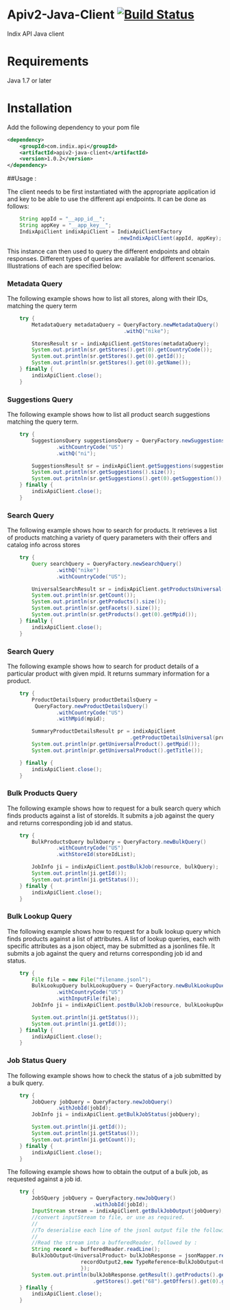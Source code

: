# Apiv2-Java-Client [![Build Status](https://snap-ci.com/ind9/apiv2-java-client/branch/master/build_image)](https://snap-ci.com/ind9/apiv2-java-client/branch/master)
Indix API Java client

Requirements
=============

Java 1.7 or later

Installation
=============

Add the following dependency to your pom file

```xml
<dependency>
    <groupId>com.indix.api</groupId>
    <artifactId>apiv2-java-client</artifactId>
    <version>1.0.2</version>
</dependency>
```

##Usage :

The client needs to be first instantiated with the appropriate application id and key to be able to use
the different api endpoints. It can be done as follows:
```java
    String appId = "__app_id__";
    String appKey = "__app_key__";
    IndixApiClient indixApiClient = IndixApiClientFactory
                                    .newIndixApiClient(appId, appKey);
```

This instance can then used to query the different endpoints and obtain responses. Different types
of queries are available for different scenarios. Illustrations of each are specified below:

### Metadata Query

The following example shows how to list all stores, along with their IDs, matching the query term

```java
    try {
        MetadataQuery metadataQuery = QueryFactory.newMetadataQuery()
                                      .withQ("nike");

        StoresResult sr = indixApiClient.getStores(metadataQuery);
        System.out.println(sr.getStores().get(0).getCountryCode());
        System.out.println(sr.getStores().get(0).getId());
        System.out.println(sr.getStores().get(0).getName());
    } finally {
        indixApiClient.close();
    }
```

### Suggestions Query

The following example shows how to list all product search suggestions matching the query term.

```java
    try {
        SuggestionsQuery suggestionsQuery = QueryFactory.newSuggestionsQuery()
                .withCountryCode("US")
                .withQ("ni");

        SuggestionsResult sr = indixApiClient.getSuggestions(suggestionsQuery);
        System.out.println(sr.getSuggestions().size());
        System.out.pritnln(sr.getSuggestions().get(0).getSuggestion());
    } finally {
        indixApiClient.close();
    }
```
### Search Query

The following example shows how to search for products. It retrieves a list of products matching a variety of
query parameters with their offers and catalog info across stores

```java
    try {
        Query searchQuery = QueryFactory.newSearchQuery()
                .withQ("nike")
                .withCountryCode("US");

        UniversalSearchResult sr = indixApiClient.getProductsUniversal(searchQuery);
        System.out.println(sr.getCount());
        System.out.println(sr.getProducts().size());
        System.out.println(sr.getFacets().size());
        System.out.println(sr.getProducts().get(0).getMpid());
    } finally {
        indixApiClient.close();
    }
```

### Search Query

The following example shows how to search for product details of a particular product with given mpid.
It returns summary information for a product.

```java
    try {
        ProductDetailsQuery productDetailsQuery =
         QueryFactory.newProductDetailsQuery()
                .withCountryCode("US")
                .withMpid(mpid);

        SummaryProductDetailsResult pr = indixApiClient
                                        .getProductDetailsUniversal(productDetailsQuery);
        System.out.println(pr.getUniversalProduct().getMpid());
        System.out.println(pr.getUniversalProduct().getTitle());

    } finally {
        indixApiClient.close();
    }
```
### Bulk Products Query

The following example shows how to request for a bulk search query which finds products against a list
of storeIds. It submits a job against the query and returns corresponding job id and status.

```java
    try {
        BulkProductsQuery bulkQuery = QueryFactory.newBulkQuery()
                .withCountryCode("US")
                .withStoreId(storeIdList);

        JobInfo ji = indixApiClient.postBulkJob(resource, bulkQuery);
        System.out.println(ji.getId());
        System.out.println(ji.getStatus());
    } finally {
        indixApiClient.close();
    }
```
### Bulk Lookup Query

The following example shows how to request for a bulk lookup query which finds products against a list
of attributes. A list of lookup queries, each with specific attributes as a json object, may be submitted as
a jsonlines file. It submits a job against the query and returns corresponding job id and status.

```java
    try {    
        File file = new File("filename.jsonl");
        BulkLookupQuery bulkLookupQuery = QueryFactory.newBulkLookupQuery()
                .withCountryCode("US")
                .withInputFile(file);
        JobInfo ji = indixApiClient.postBulkJob(resource, bulkLookupQuery);

        System.out.println(ji.getStatus());
        System.out.println(ji.getId());
    } finally {
        indixApiClient.close();
    }
```

### Job Status Query

The following example shows how to check the status of a job submitted by a bulk query.

```java
    try {
        JobQuery jobQuery = QueryFactory.newJobQuery()
                .withJobId(jobId);
        JobInfo ji = indixApiClient.getBulkJobStatus(jobQuery);

        System.out.println(ji.getId());
        System.out.println(ji.getStatus());
        System.out.println(ji.getCount());
    } finally {
        indixApiClient.close();
    }
```

The following example shows how to obtain the output of a bulk job, as requested against a job id.

```java
    try {
        JobSQuery jobQuery = QueryFactory.newJobQuery()
                            .withJobId(jobId);
        InputStream stream = indixApiClient.getBulkJobOutput(jobQuery);
        //convert inputStream to file, or use as required. 
        //
        //To deserialise each line of the jsonl output file the following lines can be referred.
        //
        //Read the stream into a bufferedReader, followed by :
        String record = bufferedReader.readLine();
        BulkJobOutput<UniversalProduct> bulkJobResponse = jsonMapper.readValue(
                        recordOutput2,new TypeReference<BulkJobOutput<UniversalProduct>>() {
                        });
        System.out.println(bulkJobResponse.getResult().getProducts().get(0)
                            .getStores().get("68").getOffers().get(0).getPid());
    } finally {
        indixApiClient.close();
    }
```
